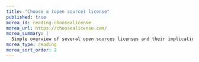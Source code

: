 ```yaml
---
title: "Choose a (open source) license"
published: true
morea_id: reading-choosealicense
morea_url: https://choosealicense.com/
morea_summary: |
  Simple overview of several open sources licenses and their implications.
morea_type: reading
morea_sort_order: 2
---
```

